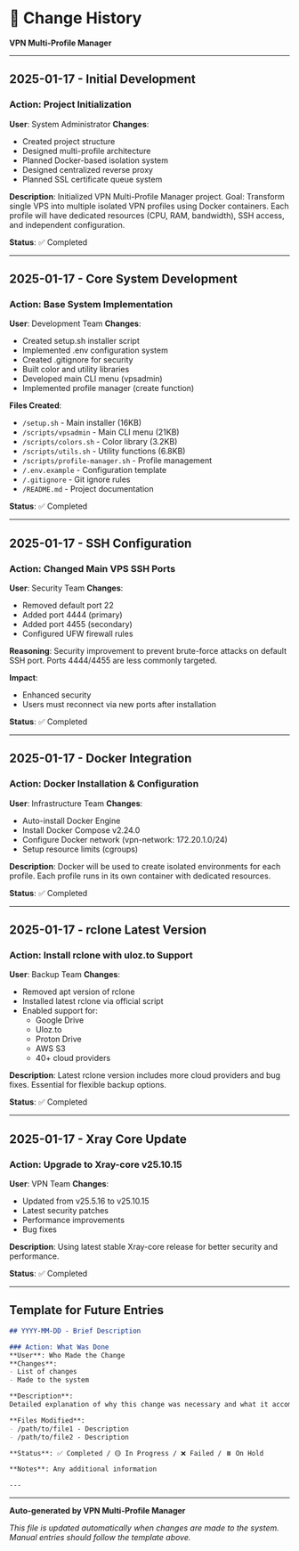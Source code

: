 # 📜 Change History

**VPN Multi-Profile Manager**

---

## 2025-01-17 - Initial Development

### Action: Project Initialization
**User**: System Administrator
**Changes**:
- Created project structure
- Designed multi-profile architecture
- Planned Docker-based isolation system
- Designed centralized reverse proxy
- Planned SSL certificate queue system

**Description**:
Initialized VPN Multi-Profile Manager project. Goal: Transform single VPS into multiple isolated VPN profiles using Docker containers. Each profile will have dedicated resources (CPU, RAM, bandwidth), SSH access, and independent configuration.

**Status**: ✅ Completed

---

## 2025-01-17 - Core System Development

### Action: Base System Implementation
**User**: Development Team
**Changes**:
- Created setup.sh installer script
- Implemented .env configuration system
- Created .gitignore for security
- Built color and utility libraries
- Developed main CLI menu (vpsadmin)
- Implemented profile manager (create function)

**Files Created**:
- `/setup.sh` - Main installer (16KB)
- `/scripts/vpsadmin` - Main CLI menu (21KB)
- `/scripts/colors.sh` - Color library (3.2KB)
- `/scripts/utils.sh` - Utility functions (6.8KB)
- `/scripts/profile-manager.sh` - Profile management
- `/.env.example` - Configuration template
- `/.gitignore` - Git ignore rules
- `/README.md` - Project documentation

**Status**: ✅ Completed

---

## 2025-01-17 - SSH Configuration

### Action: Changed Main VPS SSH Ports
**User**: Security Team
**Changes**:
- Removed default port 22
- Added port 4444 (primary)
- Added port 4455 (secondary)
- Configured UFW firewall rules

**Reasoning**:
Security improvement to prevent brute-force attacks on default SSH port. Ports 4444/4455 are less commonly targeted.

**Impact**:
- Enhanced security
- Users must reconnect via new ports after installation

**Status**: ✅ Completed

---

## 2025-01-17 - Docker Integration

### Action: Docker Installation & Configuration
**User**: Infrastructure Team
**Changes**:
- Auto-install Docker Engine
- Install Docker Compose v2.24.0
- Configure Docker network (vpn-network: 172.20.1.0/24)
- Setup resource limits (cgroups)

**Description**:
Docker will be used to create isolated environments for each profile. Each profile runs in its own container with dedicated resources.

**Status**: ✅ Completed

---

## 2025-01-17 - rclone Latest Version

### Action: Install rclone with uloz.to Support
**User**: Backup Team
**Changes**:
- Removed apt version of rclone
- Installed latest rclone via official script
- Enabled support for:
  - Google Drive
  - Uloz.to
  - Proton Drive
  - AWS S3
  - 40+ cloud providers

**Description**:
Latest rclone version includes more cloud providers and bug fixes. Essential for flexible backup options.

**Status**: ✅ Completed

---

## 2025-01-17 - Xray Core Update

### Action: Upgrade to Xray-core v25.10.15
**User**: VPN Team
**Changes**:
- Updated from v25.5.16 to v25.10.15
- Latest security patches
- Performance improvements
- Bug fixes

**Description**:
Using latest stable Xray-core release for better security and performance.

**Status**: ✅ Completed

---

## Template for Future Entries

```markdown
## YYYY-MM-DD - Brief Description

### Action: What Was Done
**User**: Who Made the Change
**Changes**:
- List of changes
- Made to the system

**Description**:
Detailed explanation of why this change was necessary and what it accomplishes.

**Files Modified**:
- /path/to/file1 - Description
- /path/to/file2 - Description

**Status**: ✅ Completed / 🟡 In Progress / ❌ Failed / ⏸️ On Hold

**Notes**: Any additional information

---
```

---

**Auto-generated by VPN Multi-Profile Manager**

*This file is updated automatically when changes are made to the system.*
*Manual entries should follow the template above.*
